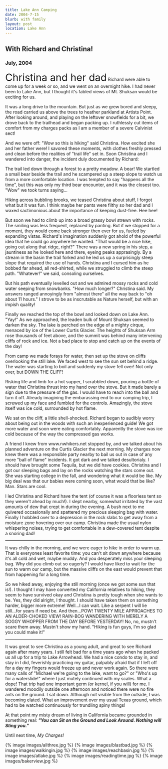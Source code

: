 ```yaml
---
title: Lake Ann Camping
date: 2004-7-15
blurb: with family
layout: post
location: Lake Ann
---
```


<h2>With Richard and Christina!</h2>
<h3>July, 2004</h3>

<p>
<font size=+3>Christina and her dad</font> Richard were able to come up for a week or so, and we went
on an overnight hike. I had never been to Lake Ann, but I thought it's fabled
views of Mt. Shuksan would be exciting for us.
</p>
<p>
It was a long drive to the mountain. But just as we grew bored and sleepy, the
road carried us above the trees to heather parkland at Artists Point. After looking
around, and playing on the leftover snowfields for a bit, we drove back to the 
trailhead and began packing up. I ruthlessly cut items of comfort from my 
charges packs as I am a member of a severe Calvinist sect!
</p>
<p>
And we were off: "Wow so this is hiking" said Christina. How excited she and her
father were! I savored these moments, with clothes freshly pressed and clean before
the realities of "trail life" set in. Soon Christina and I wandered into danger,
the incident duly documented by Richard:
</p>
<p>
The trail led down through a forest to a pretty meadow. A bear! We startled a
small bear beside the trail and he scampered up a steep slope to watch us from a
more comfortable location. I was tempted to say "happens all the time", but this
was only my third bear encounter, and it was the closest too. "Wow" we took turns
saying...
</p>
<p>
Hiking across bubbling brooks, we teased Christina about stuff, I forgot what but
it was fun. I think maybe her pants were filthy so her dad and I waxed
sactimonious about the importance of keeping dust-free. Hee hee!
</p>
<p>
But soon we had to climb up into a broad grassy bowl strewn with rocks. The smiling
was less frequent, replaced by panting. But if we stopped for a moment, they would
come back stronger then ever for us, fueled by expanding vistas. Richard's
imagination suddenly got ahold of the powerful idea that he could go anywhere
he wanted. "That would be a nice hike, going out along that ridge, right?"
There was a new spring in his step, a jauntiness as he looked here and there,
eyeing peaks apprasingly. By a stream in the basin the trail forked and he
led us up a surprisingly steep slope that required the use of hands. Christina
and I cursed him as he bobbed far ahead, all red-shirted, while we struggled to
climb the steep path. "Whatever!" we said, consoling ourselves. 
</p>
<p>
But his path eventually levelled out and we admired mossy rocks and cold
water seeping from snowbanks. "How much longer?" Christina said. My answers
ranged annoyingly from "almost there" all the way back to "oh about 11 hours."
I strove to be as inscrutable as Nature herself, but with an impish quality!
</p>
<p>
Finally we reached the top of the bowl and looked down on Lake Ann. "Yay!"
As we approached, the leaden bulk of Mount Shuksan seemed to darken the sky.
The lake is perched on the edge of a mighty cirque, menaced by ice
of the Lower Curtis Glacier.  The heights of Shuksan Arm rose thousands of
feet above, and the summit was behind many intervening cliffs of rock and ice.
Not a bad place to stop and catch up on the events of the day!
</p>
<p>
From camp we made forays for water, then set up the stove on cliffs overlooking
the still lake. We faced west to see the sun set behind a ridge. The water
was starting to boil and suddenly my stove fell over! Not only over, but
DOWN THE CLIFF!
</p>
<p>
Risking life and limb for a hot supper, I scrabbled down, pouring a bottle of
water that Christina thrust into my hand over the stove. But it made
barely a sign due to the pressure of the gas. I would have to reach into the
ball and turn it off. Already imagining the embarassing end to our 
camping trip, I screwed up my face and fumbled for the controls. Amazingly,
the stove itself was ice cold, surrounded by hot flame. 
</p>
<p>
We sat on the cliff, a little shell-shocked. Richard began to audibly worry about
being out in the woods with such an inexperienced guide! We got more water
and soon were eating comfortably. Apparently the stove was ice cold because of
the way the compressed gas works. 
</p>
<p>
A friend I knew from www.nwhikers.net stopped by, and we talked about his
planned adventure on the Curtis Glacier the next morning. My charges now knew there
was a responsible party nearby to bail us out in case of any more "ball of flame"
incidents. It got dark and we talked desultorialy. I should have brought some
Tequila, but we did have cookies. Christina and I got our sleeping bags and lay
on the rocks watching the stars come out. She was starting college in the fall,
and wondering what it would be like. My big deal was that our babies were coming
soon, what would that be like? Man. Stars are cool.
</p>
<p>
I led Christina and Richard have the tent (of course it was a floorless
tent so they weren't ahead by much!). I slept nearby, somewhat irritated by the
vast amounts of dew that crept in during the evening. A bush next to me quivered
occasionally and spattered my precious sleeping bag with water. Finally I hobbled
over to a depression in the rock slabs to get away from a moisture zone hovering
over our camp. Christina made the usual nylon whispering noises, trying to get
comfortable in a dew-covered tent despite a snoring dad!
</p>
<p>
<hr>
</p>
<p>
It was chilly in the morning, and we were eager to hike in order to warm up.
That is everyones least favorite time: you can't sit down anywhere because it's all
cold and wet, maybe muddy. And you desperately miss your sleeping bag. Why did you
climb out so eagerly? I would have liked to wait for the sun to warm our camp, but 
the massive cliffs on the east would prevent that from happening for a long time.
</p>
<p>
So we hiked away, enjoying the still morning (once we got some sun that is!).
I thought I may have converted my California relatives to hiking, they seem to
have survived okay and Christina is pretty tough when she wants to be. Yes,
they did alright, I thought. I should have taken them on something harder, bigger
more extreme! Well...I can wait. Like a serpent I will lie still...for years
if need be. And then...POW! TWENTY MILE APPROACHES TO AN ALDER-CHOKED VIEW!
RAIN-BOG WANDERING WITH MERELY A SOGGY WHOPPER FROM THE DAY BEFORE YESTERDAY!
No, no, mustn't scare them away. Mustn't show my hand. "Hiking is fun guys, I'm
so glad you could make it!"
</p>
<p>
<hr>
</p>
<p>
It was great to see Christina as a young adult, and great to see Richard again
after many years. I still felt bad for a time years ago when he packed us all up
for a trip to Lake Arrowhead. We had a nice condo to stay in, and stay in I did,
feverishly practicing my guitar, palpably afraid that if I left off for a day
my fingers would freeze up and never work again. So there were many calls of
"Michael we're going to the lake, want to go?" or "Who's up for a waterslide!"
where I just mutely continued with my scales. What a dope! That trip had
one important germ (or kernel, if you will) for me. I wandered moodily outside
one afternoon and noticed there were no fire ants on the ground. I sat down.
Although not visible from the outside, I was becoming elated. What an improvement
over my usual Texas ground, which had to be watched continuously for trundling
spiny things! 
</p>
<p>
At that point my misty dream of living in California became
grounded in something real: <b><i>"You can Sit on the Ground and Look Around. Nothing
will Sting you."</i></b> 
</p>
<p>
Until next time, <i>My Charges!</i>
</p>

{% image images/allthree.jpg %}
{% image images/blastbad.jpg %}
{% image images/walkingin.jpg %}
{% image images/reachbasin.jpg %}
{% image images/atlake.jpg %}
{% image images/readingtime.jpg %}
{% image images/bakerview.jpg %}

